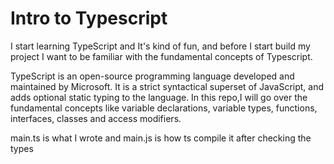 # Intro to Typescript


I start learning TypeScript and It's kind of fun, and before I start build my project I want to be familiar with the fundamental concepts of Typescript.

TypeScript is an open-source programming language developed and maintained by Microsoft. It is a strict syntactical superset of JavaScript, and adds optional static typing to the language. In this repo,I will go over the fundamental concepts like variable declarations, variable types, functions, interfaces, classes and access modifiers.

main.ts is what I wrote and main.js is how ts compile it after checking the types

